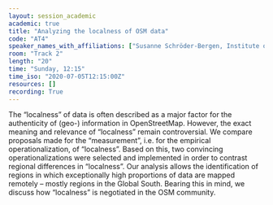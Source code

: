 ```yaml
---
layout: session_academic
academic: true
title: "Analyzing the localness of OSM data"
code: "AT4"
speaker_names_with_affiliations: ["Susanne Schröder-Bergen, Institute of Geography, Friedrich-Alexander University Erlangen-Nürnberg"]
room: "Track 2"
length: "20"
time: "Sunday, 12:15"
time_iso: "2020-07-05T12:15:00Z"
resources: []
recording: True
---
```

The “localness” of data is often described as a major factor for the authenticity of (geo-) information in OpenStreetMap. However, the exact meaning and relevance of “localness” remain controversial. We compare proposals made for the “measurement”, i.e. for the empirical operationalization, of “localness”. Based on this, two convincing operationalizations were selected and implemented in order to contrast regional differences in “localness”. Our analysis allows the identification of regions in which exceptionally high proportions of data are mapped remotely – mostly regions in the Global South. Bearing this in mind, we discuss how “localness” is negotiated in the OSM community.
